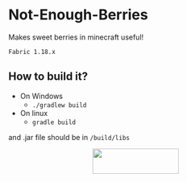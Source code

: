 # Not-Enough-Berries
Makes sweet berries in minecraft useful!

`Fabric 1.18.x`
## How to build it?
- On Windows
  - `./gradlew build`
- On linux
  - `gradle build`

and .jar file should be in `/build/libs`

<p align="center"><a title="Fabric Language Kotlin" href="https://minecraft.curseforge.com/projects/fabric-language-kotlin" target="_blank" rel="noopener noreferrer"><img style="display: block; margin-left: auto; margin-right: auto;" src="https://i.imgur.com/c1DH9VL.png" alt="" width="171" height="50" /></a></p>
